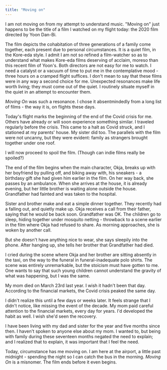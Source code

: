 ```yaml
---
title: "Moving on"
---
```


I am not moving on from my attempt to understand music. "Moving on" just happens to be the title of a film I watched on my flight today: the 2020 film directed by Yoon Dan-Bi.

The film depicts the cohabitation of three generations of a family come together, each present due to personal circumstances. It is a quiet film, in the Kore-eda style. I admit I am not so refined a film-watcher so as to understand what makes Kore-eda films deserving of acclaim, moreso than this recent film of Yoon's. Both directors are not easy for me to watch. I need a catalyst or a vacuum of time to put me in the contemplative mood - three hours on a cramped flight suffices. I don't mean to say that these films were in any way a second choice for me. Unexpected resonances make life worth living; they must come out of the quiet. I routinely situate myself in the quiet in an attempt to encounter them. 

_Moving On_ was such a resonance. I chose it absentmindedly from a long list of films - the way it is, on flights these days.




Today's flight marks the beginning of the end of the Covid crisis for me. Others have already or will soon experience something similar. I traveled regularly before the crisis. This came to a halt as Covid struck, and I stationed at my parents' house. My sister did too. The parallels with the film were not uncanny, but they were evident: family as strangers brought together under one roof.

I will now proceed to spoil the film. (Though can indie films really be spoiled?)

The end of the film begins when the main character, Okja, breaks up with her boyfriend by pulling off, and biking away with, his sneakers - a birthdasy gift she had given him earlier in the film. On her way back, she passes by an ambulance. When she arrives at the house, it is already evening, but her little brother is waiting alone outside the house. Grandfather had fainted and was taken to the hospital.

Sister and brother make and eat a simple dinner together. They recently had a falling out, and quietly make up. Okja receives a call from their father, saying that he would be back soon. Grandfather was OK. The children go to sleep, hiding together under mosquito netting - throwback to a scene earlier in the film where Okja had refused to share. As morning approaches, she is woken by another call.

But she doesn't have anything nice to wear, she says sleepily into the phone. After hanging up, she tells her brother that Grandfather had died.

I cried during the scene where Okja and her brother are sitting absently in the taxi, on the way to the funeral in funeral-inadequate polo shirts. The scene was entirely unremarkable, but the stoicism must have gotten to me. One wants to say that such young children cannot understand the gravity of what was happening, but I was the same.

My mom died on March 23rd last year. I wish it hadn't been that day. According to the financial markets, the Covid crisis peaked the same day. 

I didn't realize this until a few days or weeks later. It feels strange that I didn't notice, like missing the event of the decade. My mom paid careful attention to the financial markets, every day for years. I'd developed the habit as well. I wish she'd seen the recovery.

I have been living with my dad and sister for the year and five months since then. I haven't spoken to anyone else about my mom. I wanted to, but being with family during these seventeen months negated the need to explain; and I realized that to explain, it was important that I feel the need.

Today, circumstance has me moving on. I am here at the airport, a little past midnight - spending the night so I can catch the bus in the morning. _Moving On_ is a misnomer. The film ends before it even begins.
